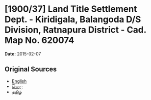 # [1900/37] Land Title Settlement Dept. - Kiridigala, Balangoda D/S Division, Ratnapura District - Cad. Map No. 620074

**Date:** 2015-02-07

## Original Sources

- [English](https://documents.gov.lk/view/extra-gazettes/2015/2/1900-37_E.pdf)
- [සිංහල](https://documents.gov.lk/view/extra-gazettes/2015/2/1900-37_S.pdf)
- [தமிழ்](https://documents.gov.lk/view/extra-gazettes/2015/2/1900-37_T.pdf)
